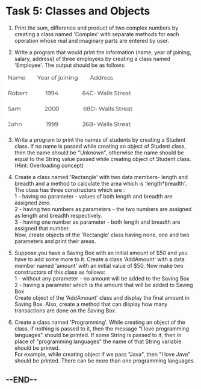 # Task 5: Classes and Objects

1. Print the sum, difference and product of two complex numbers by creating a class named 'Complex' with separate methods for each operation whose real and imaginary parts are entered by user.<br>

2. Write a program that would print the information (name, year of joining, salary, address) of three employees by creating a class named 'Employee'. The output should be as follows:
<img src="./Employees.png" width="350">

3. Write a program to print the names of students by creating a Student class. If no name is passed while creating an object of Student class, then the name should be "Unknown", otherwise the name should be equal to the String value passed while creating object of Student class.<br>
(Hint: Overloading concept)<br>

4. Create a class named 'Rectangle' with two data members- length and breadth and a method to calculate the area which is 'length*breadth'. The class has three constructors which are : <br>
1 - having no parameter - values of both length and breadth are assigned zero.<br>
2 - having two numbers as parameters - the two numbers are assigned as length and breadth respectively.<br>
3 - having one number as parameter - both length and breadth are assigned that number.<br>
Now, create objects of the 'Rectangle' class having none, one and two parameters and print their areas.<br>

5. Suppose you have a Saving Box with an initial amount of $50 and you have to add some more to it. Create a class 'AddAmount' with a data member named 'amount' with an initial value of $50. Now make two constructors of this class as follows:<br>
1 - without any parameter - no amount will be added to the Saving Box<br>
2 - having a parameter which is the amount that will be added to Saving Box<br>
Create object of the 'AddAmount' class and display the final amount in Saving Box. Also, create a method that can display how many transactions are done on the Saving Box.<br>

6. Create a class named 'Programming'. While creating an object of the class, if nothing is passed to it, then the message "I love programming languages" should be printed. If some String is passed to it, then in place of "programming languages" the name of that String variable should be printed.<br>
For example, while creating object if we pass "Java", then "I love Java" should be printed. There can be more than one programming languages.<br>

## --END--
